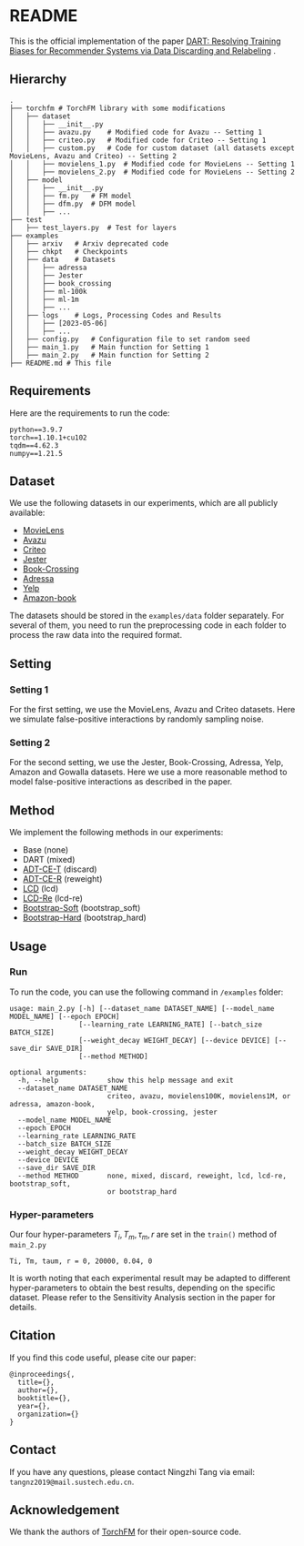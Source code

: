 # README

This is the official implementation of the
paper [DART: Resolving Training Biases for Recommender Systems via Data Discarding and Relabeling](https://arxiv.org/abs/xxxx.yyyyy)
.

## Hierarchy

    .
    ├── torchfm # TorchFM library with some modifications
    │   ├── dataset
    │   │   ├── __init__.py
    │   │   ├── avazu.py    # Modified code for Avazu -- Setting 1
    │   │   ├── criteo.py   # Modified code for Criteo -- Setting 1
    │   │   ├── custom.py   # Code for custom dataset (all datasets except MovieLens, Avazu and Criteo) -- Setting 2
    │   │   ├── movielens_1.py  # Modified code for MovieLens -- Setting 1
    │   │   ├── movielens_2.py  # Modified code for MovieLens -- Setting 2
    │   ├── model
    │   │   ├── __init__.py
    │   │   ├── fm.py   # FM model
    │   │   ├── dfm.py  # DFM model
    │   │   ├── ...
    ├── test
    │   ├── test_layers.py  # Test for layers
    ├── examples
    │   ├── arxiv   # Arxiv deprecated code
    │   ├── chkpt   # Checkpoints
    │   ├── data    # Datasets
    │   │   ├── adressa
    │   │   ├── Jester
    │   │   ├── book_crossing
    │   │   ├── ml-100k
    │   │   ├── ml-1m
    │   │   ├── ...
    │   ├── logs    # Logs, Processing Codes and Results
    │   │   ├── [2023-05-06]
    │   │   ├── ...
    │   ├── config.py   # Configuration file to set random seed
    │   ├── main_1.py   # Main function for Setting 1
    │   ├── main_2.py   # Main function for Setting 2
    ├── README.md # This file

## Requirements

Here are the requirements to run the code:

```
python==3.9.7
torch==1.10.1+cu102
tqdm==4.62.3
numpy==1.21.5
```

## Dataset

We use the following datasets in our experiments, which are all publicly available:

+ [MovieLens](https://grouplens.org/datasets/movielens/)
+ [Avazu](https://www.kaggle.com/c/avazu-ctr-prediction/data)
+ [Criteo](https://www.kaggle.com/c/criteo-display-ad-challenge/data)
+ [Jester](https://goldberg.berkeley.edu/jester-data/)
+ [Book-Crossing](https://grouplens.org/datasets/book-crossing/)
+ [Adressa](https://reclab.idi.ntnu.no/dataset/)
+ [Yelp](https://www.yelp.com/dataset)
+ [Amazon-book](https://nijianmo.github.io/amazon/index.html)

The datasets should be stored in the `examples/data` folder separately. For several of them, you need to run the
preprocessing code in each folder to process the raw data into the required format.

## Setting

### Setting 1

For the first setting, we use the MovieLens, Avazu and Criteo datasets. Here we simulate false-positive interactions by
randomly sampling noise.

### Setting 2

For the second setting, we use the Jester, Book-Crossing, Adressa, Yelp, Amazon and Gowalla datasets. Here we use a more
reasonable method to model false-positive interactions as described in the paper.

## Method

We implement the following methods in our experiments:

+ Base (none)
+ DART (mixed)
+ [ADT-CE-T](https://dl.acm.org/doi/10.1145/3437963.3441800) (discard)
+ [ADT-CE-R](https://dl.acm.org/doi/10.1145/3437963.3441800) (reweight)
+ [LCD](https://dl.acm.org/doi/abs/10.1145/3511808.3557625) (lcd)
+ [LCD-Re](https://dl.acm.org/doi/abs/10.1145/3511808.3557625) (lcd-re)
+ [Bootstrap-Soft](https://arxiv.org/abs/1412.6596) (bootstrap_soft)
+ [Bootstrap-Hard](https://arxiv.org/abs/1412.6596) (bootstrap_hard)

## Usage

### Run

To run the code, you can use the following command in `/examples` folder:

```
usage: main_2.py [-h] [--dataset_name DATASET_NAME] [--model_name MODEL_NAME] [--epoch EPOCH]
                 [--learning_rate LEARNING_RATE] [--batch_size BATCH_SIZE]
                 [--weight_decay WEIGHT_DECAY] [--device DEVICE] [--save_dir SAVE_DIR]
                 [--method METHOD]

optional arguments:
  -h, --help            show this help message and exit
  --dataset_name DATASET_NAME
                        criteo, avazu, movielens100K, movielens1M, or adressa, amazon-book,
                        yelp, book-crossing, jester
  --model_name MODEL_NAME
  --epoch EPOCH
  --learning_rate LEARNING_RATE
  --batch_size BATCH_SIZE
  --weight_decay WEIGHT_DECAY
  --device DEVICE
  --save_dir SAVE_DIR
  --method METHOD       none, mixed, discard, reweight, lcd, lcd-re, bootstrap_soft,
                        or bootstrap_hard
```

### Hyper-parameters

Our four hyper-parameters $T_i, T_m, \tau_m, r$ are set in the `train()` method of `main_2.py`

```
Ti, Tm, taum, r = 0, 20000, 0.04, 0
```

It is worth noting that each experimental result may be adapted to different hyper-parameters to obtain the best
results,
depending on the specific dataset. Please refer to the Sensitivity Analysis section in the paper for details.

## Citation

If you find this code useful, please cite our paper:

```
@inproceedings{,
  title={},
  author={},
  booktitle={},
  year={},
  organization={}
}
```

## Contact

If you have any questions, please contact Ningzhi Tang via email: `tangnz2019@mail.sustech.edu.cn`.

## Acknowledgement

We thank the authors of [TorchFM](https://github.com/rixwew/pytorch-fm) for their open-source code.